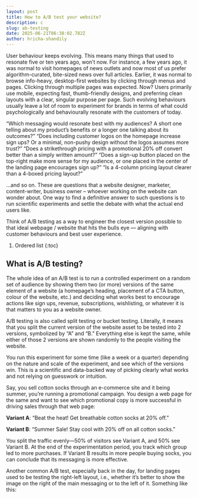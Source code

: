 ```yaml
---
layout: post
title: How to A/B test your website?
description: c
slug: ab-testing
date: 2025-06-21T06:38:02.782Z
author: hricha-shandily
---
```

User behaviour keeps evolving. This means many things that used to resonate five or ten years ago, won’t now. For instance, a few years ago, it was normal to visit homepages of news outlets and now most of us prefer algorithm-curated, bite-sized news over full articles.
Earlier, it was normal to browse info-heavy, desktop-first websites by clicking through menus and pages. Clicking through multiple pages was expected. Now? Users primarily use mobile, expecting fast, thumb-friendly designs, and preferring clean layouts with a clear, singular purpose per page.
Such evolving behaviours usually leave a lot of room to experiment for brands in terms of what could psychologically and behaviourally resonate with the customers of today.

“Which messaging would resonate best with my audiences? A short one telling about my product’s benefits or a longer one talking about its outcomes?”
“Does including customer logos on the homepage increase sign ups? Or a minimal, non-pushy design without the logos assumes more trust?”
“Does a strikethrough pricing with a promotional 20% off convert better than a simply written amount?”
“Does a sign-up button placed on the top-right make more sense for my audience, or one placed in the center of the landing page encourages sign up?”
“Is a 4-column pricing layout clearer than a 4-boxed pricing layout?”

…and so on. These are questions that a website designer, marketer, content-writer, business owner – whoever working on the website can wonder about. One way to find a definitive answer to such questions is to run scientific experiments and settle the debate with what the actual end users like.

Think of A/B testing as a way to engineer the closest version possible to that ideal webpage / website that hits the bulls eye –– aligning with customer behaviours and best user experience.

1. Ordered list
   {:toc}

## What is A/B testing?

The whole idea of an A/B test is to run a controlled experiment on a random set of audience by showing them two (or more) versions of the same element of a website (a homepage’s heading, placement of a CTA button, colour of the website, etc.) and deciding what works best to encourage actions like sign ups, revenue, subscriptions, wishlisting, or whatever it is that matters to you as a website owner.

A/B testing is also called split testing or bucket testing. Literally, it means that you split the current version of the website asset to be tested into 2 versions, symbolized by “A” and “B.” Everything else is kept the same, while either of those 2 versions are shown randomly to the people visiting the website.

You run this experiment for some time (like a week or a quarter) depending on the nature and scale of the experiment, and see which of the versions win. This is a scientific and data-backed way of picking clearly what works and not relying on guesswork or intuition.

Say, you sell cotton socks through an e-commerce site and it being summer, you’re running a promotional campaign. You design a web page for the same and want to see which promotional copy is more successful in driving sales through that web page:

**Variant A**: “Beat the heat! Get breathable cotton socks at 20% off.”

**Variant B**: “Summer Sale! Stay cool with 20% off on all cotton socks.”

You split the traffic evenly—50% of visitors see Variant A, and 50% see Variant B. At the end of the experimentation period, you track which group led to more purchases. If Variant B results in more people buying socks, you can conclude that its messaging is more effective.

Another common A/B test, especially back in the day, for landing pages used to be testing the right-left layout, i.e., whether it’s better to show the image on the right of the main messaging or to the left of it. Something like this: